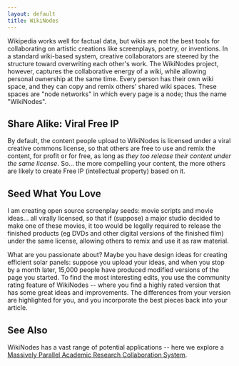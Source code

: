 ```yaml
---
layout: default
title: WikiNodes
---
```


Wikipedia works well for factual data, but wikis are not the best tools for collaborating on artistic creations like screenplays, poetry, or inventions. In a standard wiki-based system, creative collaborators are steered by the structure toward overwriting each other's work. The WikiNodes project, however, captures the collaborative energy of a wiki, while allowing personal ownership at the same time. Every person has their own wiki space, and they can copy and remix others' shared wiki spaces. These spaces are "node networks" in which every page is a node; thus the name "WikiNodes".

## Share Alike: Viral Free IP

By default, the content people upload to WikiNodes is licensed under a viral creative commons license, so that others are free to use and remix the content, for profit or for free, as long as _they too release their content under the same license_. So... the more compelling your content, the more others are likely to create Free IP (intellectual property) based on it.

## Seed What You Love

I am creating open source screenplay seeds: movie scripts and movie ideas... all virally licensed, so that if (suppose) a major studio decided to make one of these movies, it too would be legally required to release the finished products (eg DVDs and other digital versions of the finished film) under the same license, allowing others to remix and use it as raw material.

What are you passionate about? Maybe you have design ideas for creating efficient solar panels: suppose you upload your ideas, and when you stop by a month later, 15,000 people have produced modified versions of the page you started. To find the most interesting edits, you use the community rating feature of WikiNodes -- where you find a highly rated version that has some great ideas and improvements. The differences from your version are highlighted for you, and you incorporate the best pieces back into your article.

## See Also

WikiNodes has a vast range of potential applications -- here we explore a [Massively Parallel Academic Research Collaboration System][wda].

[wda]: ../Massively_Parallel_Academic_Research_Collaboration_System

